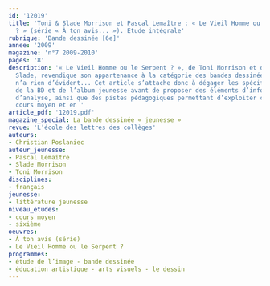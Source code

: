 ```yaml
---
id: '12019'
title: 'Toni & Slade Morrison et Pascal Lemaître : « Le Vieil Homme ou le Serpent
  ? » (série « À ton avis... »). Étude intégrale'
rubrique: 'Bande dessinée [6e]'
annee: '2009'
magazine: 'n°7 2009-2010'
pages: '8'
description: '« Le Vieil Homme ou le Serpent ? », de Toni Morrison et de son fils
  Slade, revendique son appartenance à la catégorie des bandes dessinées, or la chose
  n’a rien d’évident... Cet article s’attache donc à dégager les spécificités respectives
  de la BD et de l’album jeunesse avant de proposer des éléments d’information et
  d’analyse, ainsi que des pistes pédagogiques permettant d’exploiter ce titre au
  cours moyen et en '
article_pdf: '12019.pdf'
magazine_special: La bande dessinée « jeunesse »
revue: 'L’école des lettres des collèges'
auteurs:
- Christian Poslaniec
auteur_jeunesse:
- Pascal Lemaître
- Slade Morrison
- Toni Morrison
disciplines:
- français
jeunesse:
- littérature jeunesse
niveau_etudes:
- cours moyen
- sixième
oeuvres:
- À ton avis (série)
- Le Vieil Homme ou le Serpent ?
programmes:
- étude de l’image - bande dessinée
- éducation artistique - arts visuels - le dessin
---
```

